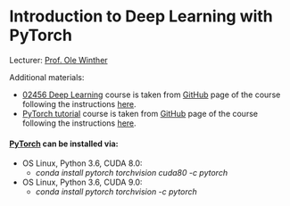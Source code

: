 # Introduction to Deep Learning with PyTorch

Lecturer: [Prof. Ole Winther](http://cogsys.imm.dtu.dk/staff/winther/)  

Additional materials:  
* [02456 Deep Learning](https://github.com/kabartay/MLSS-DTU-SCS-2018/tree/master/4-Introduction_to_Deep_Learning_with_PyTorch/02456-deep-learning) course is taken from [GitHub](https://github.com/DeepLearningDTU/02456-deep-learning) page of the course following the instructions [here](https://github.com/kabartay/MLSS-DTU-SCS-2018/blob/master/4-Introduction_to_Deep_Learning_with_PyTorch/owinther.pdf).  
* [PyTorch tutorial](https://github.com/kabartay/MLSS-DTU-SCS-2018/tree/master/4-Introduction_to_Deep_Learning_with_PyTorch/pytorch-tutorial) course is taken from [GitHub](https://github.com/munkai/pytorch-tutorial) page of the course following the instructions [here](https://github.com/kabartay/MLSS-DTU-SCS-2018/blob/master/4-Introduction_to_Deep_Learning_with_PyTorch/owinther.pdf).  

#### [PyTorch](https://pytorch.org/) can be installed via:  
* OS Linux, Python 3.6, CUDA 8.0:  
  * *conda install pytorch torchvision cuda80 -c pytorch*  
* OS Linux, Python 3.6, CUDA 9.0:  
  * *conda install pytorch torchvision -c pytorch*  

